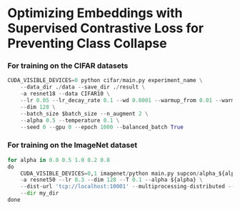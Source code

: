 # Optimizing Embeddings with Supervised Contrastive Loss for Preventing Class Collapse


### For training on the CIFAR datasets

```python
CUDA_VISIBLE_DEVICES=0 python cifar/main.py experiment_name \
    --data_dir ./data --save_dir ./result \
    -a resnet18 --data CIFAR10 \
    --lr 0.05 --lr_decay_rate 0.1 --wd 0.0001 --warmup_from 0.01 --warm \
    --dim 128 \
    --batch_size $batch_size --n_augment 2 \
    --alpha 0.5 --temperature 0.1 \
    --seed 0 --gpu 0 --epoch 1000 --balanced_batch True
```

### For training on the ImageNet dataset

```python
for alpha in 0.0 0.5 1.0 0.2 0.8
do
    CUDA_VISIBLE_DEVICES=0,1 imagenet/python main.py supcon/alpha_${alpha} \
    -a resnet50 --lr 0.3 --dim 128 --T 0.1 --alpha ${alpha} \
    --dist-url 'tcp://localhost:10001' --multiprocessing-distributed --world-size 1 --rank 0 \
    --dir my_dir
done
```